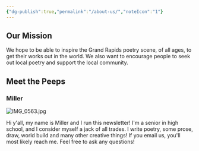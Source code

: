 ```yaml
---
{"dg-publish":true,"permalink":"/about-us/","noteIcon":"1"}
---
```


## Our Mission
We hope to be able to inspire the Grand Rapids poetry scene, of all ages, to get their works out in the world. We also want to encourage people to seek out local poetry and support the local community.
## Meet the Peeps
### Miller
![IMG_0563.jpg](/img/user/IMG_0563.jpg)

Hi y'all, my name is Miller and I run this newsletter! I'm a senior in high school, and I consider myself a jack of all trades. I write poetry, some prose, draw, world build and many other creative things! If you email us, you'll most likely reach me. Feel free to ask any questions!
